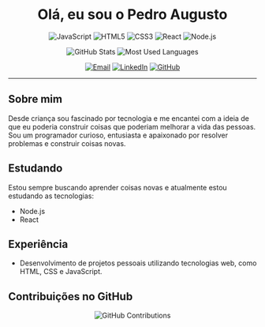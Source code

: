 <h1 align="center"> Olá, eu sou o Pedro Augusto </h1>

<p align="center">
  <img src="https://img.shields.io/badge/-JavaScript-F7DF1E?logo=javascript&logoColor=black&style=flat" alt="JavaScript"/>
  <img src="https://img.shields.io/badge/-HTML5-E34F26?logo=html5&logoColor=white&style=flat" alt="HTML5"/>
  <img src="https://img.shields.io/badge/-CSS3-1572B6?logo=css3&logoColor=white&style=flat" alt="CSS3"/>
  <img src="https://img.shields.io/badge/-React-61DAFB?logo=react&logoColor=black&style=flat" alt="React"/>
  <img src="https://img.shields.io/badge/-Node.js-339933?logo=node.js&logoColor=white&style=flat" alt="Node.js"/>
</p>

<p align="center">
  <img src="https://github-readme-stats.vercel.app/api?username=pedroagn-dev&show_icons=true&hide_border=true&theme=dark" alt="GitHub Stats"/>
  <img src="https://github-readme-stats.vercel.app/api/top-langs/?username=pedroagn-dev&langs_count=8&hide_border=true&layout=compact&theme=dark" alt="Most Used Languages">
</p>

<p align="center">
  <a href="mailto:pedroagnm@gmail.com"><img src="https://img.shields.io/badge/-Gmail-D14836?logo=gmail&logoColor=white&style=flat-square" alt="Email"/></a>
  <a href="https://www.linkedin.com/in/pedro-augusto-nogueira-6a16b5146/"><img src="https://img.shields.io/badge/-LinkedIn-0077B5?logo=linkedin&logoColor=white&style=flat-square" alt="LinkedIn"/></a>
  <a href="https://github.com/pedroagn-dev"><img src="https://img.shields.io/badge/-GitHub-181717?logo=github&logoColor=white&style=flat-square" alt="GitHub"/></a>
</p>

---

## Sobre mim

Desde criança sou fascinado por tecnologia e me encantei com a ideia de que eu poderia construir coisas que poderiam melhorar a vida das pessoas. Sou um programador curioso, entusiasta e apaixonado por resolver problemas e construir coisas novas.

## Estudando

Estou sempre buscando aprender coisas novas e atualmente estou estudando as tecnologias:

- Node.js
- React

## Experiência
- Desenvolvimento de projetos pessoais utilizando tecnologias web, como HTML, CSS e JavaScript.

## Contribuições no GitHub

<p align="center">
  <img src="https://activity-graph.herokuapp.com/graph?username=pedroagn-dev&bg_color=1F222E&color=F8D866&line=F85D7F&point=FFFFFF&hide_border=true" alt="GitHub Contributions"/>
</p>
